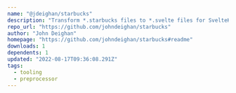```yaml
---
name: "@jdeighan/starbucks"
description: "Transform *.starbucks files to *.svelte files for SvelteKit."
repo_url: "https://github.com/johndeighan/starbucks"
author: "John Deighan"
homepage: "https://github.com/johndeighan/starbucks#readme"
downloads: 1
dependents: 1
updated: "2022-08-17T09:36:08.291Z"
tags: 
  - tooling
  - preprocessor
---
```


